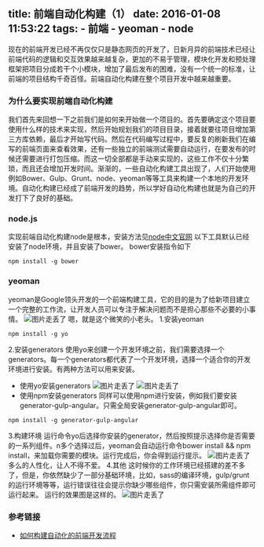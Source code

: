 title: 前端自动化构建（1）
date: 2016-01-08 11:53:22
tags:
	- 前端
	- yeoman
	- node
---
现在的前端开发已经不再仅仅只是静态网页的开发了，日新月异的前端技术已经让前端代码的逻辑和交互效果越来越复杂，更加的不易于管理，模块化开发和预处理框架把项目分成若干个小模块，增加了最后发布的困难，没有一个统一的标准，让前端的项目结构千奇百怪。前端自动化构建在整个项目开发中越来越重要。

<!-- more -->

### 为什么要实现前端自动化构建
我们首先来回想一下之前我们是如何来开始做一个项目的。首先要确定这个项目要使用什么样的技术来实现，然后开始规划我们的项目目录，接着就要往项目增加第三方库依赖，最后才开始写代码。然后在代码编写过程中，要反复的刷新我们在编写的前端页面来查看效果，还有一些独立的前端测试需要自动运行，在要发布的时候还需要进行打包压缩。而这一切全部都是手动来实现的，这些工作不仅十分繁琐，而且还会增加开发时间。渐渐的，一些自动化构建工具出现了，人们开始使用例如Bower、Gulp、Grunt、node、yeoman等等工具来构建一个本地的开发环境。自动化构建已经成了前端开发的趋势，所以学好自动化构建也就是为自己的开发打下了良好的基础。
### node.js
实现前端自动化构建node是根本，安装方法见[node中文官网](http://nodejs.cn/)
以下工具默认已经安装了node环境，并且安装了bower。
bower安装指令如下
```
npm install -g bower
```
### yeoman
yeoman是Google领头开发的一个前端构建工具，它的目的是为了给新项目建立一个完整的工作流，让开发人员可以专注于解决问题而不是担心那些不必要的小事情。
![图片走丢了](http://7xpp66.com1.z0.glb.clouddn.com/yeoman-logo.png)
嗯，就是这个微笑的小老头。
1.安装yeoman
```
npm install -g yo 
```
2.安装generators
使用yo来创建一个开发环境之前，我们需要选择一个generators。每一个generators都代表了一个开发环境，选择一个适合你的开发环境进行安装。有两种方法可以用来安装。
* 使用yo安装generators 
![图片走丢了](./blogImg/yo-select.png)
![图片走丢了](./blogImg/yo-search.png)
* 使用npm安装generators
同样可以使用npm进行安装，例如我们要安装generator-gulp-angular。只需全局安装generator-gulp-angular即可。
```
npm install -g generator-gulp-angular
```
3.构建环境
运行命令yo后选择你安装的generator，然后按照提示选择你是否需要的一系列组件。n多个选择过后，yeoman会自动运行命令bower install && npm install，来加载你需要的模块。运行完成后，你会得到运行提示。
![图片走丢了](./blogImg/yo-end.png)
多么的人性化，让人不得不爱。
4.其他
这时候你的工作环境已经搭建的差不多了，但是，你依然缺少了一部分基础环境，比如，sass的编译环境，gulp/grunt的运行环境等等，运行错误往往会提示你缺少哪些组件，你只需安装所需组件即可运行起来。
运行的效果图是这样的。
![图片走丢了](./blogImg/angualr-material-demo.png)



### 参考链接
* [如何构建自动化的前端开发流程](http://www.admin10000.com/document/2808.html)